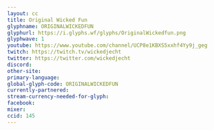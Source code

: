 ```yaml
---
layout: cc
title: Original Wicked Fun
glyphname: ORIGINALWICKEDFUN
glyphurl: https://i.glyphs.wf/glyphs/OriginalWickedfun.png
glyphwave: 1
youtube: https://www.youtube.com/channel/UCP8e1KBXS5xxhf4Yy9j_geg
twitch: https://twitch.tv/wickedjecht
twitter: https://twitter.com/wickedjecht
discord: 
other-site: 
primary-language: 
global-glyph-code: ORIGINALWICKEDFUN
currently-partnered: 
stream-currency-needed-for-glyph: 
facebook: 
mixer: 
ccid: 145
---
```


